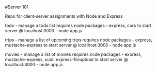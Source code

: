 #Server 101

Repo for client-server assignments with Node and Express

todo - manage a todo list
requires node packages - express, cors
to start server @ localhost:3000 - node app.js

trips - manage a list of upcoming trips
requires node packages - express, mustache-express
to start server @ localhost:3000 - node app.js

movies - manage a list of movies
requires node packages - express, mustache-express, uuid, express-fileupload
to start server @ localhost:3000 - node app.js


